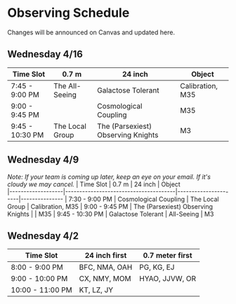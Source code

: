 # Observing Schedule

Changes will be announced on Canvas and updated here.


## Wednesday 4/16
| Time Slot         | 0.7 m                                 | 24 inch                             | Object        
|-------------------|---------------------------------------|-------------------------------------|---------------
| 7:45 - 9:00 PM    | The All-Seeing                        | Galactose Tolerant                  | Calibration, M35
| 9:00 - 9:45 PM    |                                       | Cosmological Coupling               | M35
| 9:45 - 10:30 PM   | The Local Group                       | The (Parsexiest) Observing Knights  | M3


## Wednesday 4/9
*Note: If your team is coming up later, keep an eye on your email. If it's cloudy we may cancel.*
| Time Slot         | 0.7 m                                 | 24 inch              | Object        
|-------------------|---------------------------------------|----------------------|---------------
| 7:30 - 9:00 PM    | Cosmological Coupling                 | The Local Group      | Calibration, M35
| 9:00 - 9:45 PM    | The (Parsexiest) Observing Knights    |                      | M35
| 9:45 - 10:30 PM   | Galactose Tolerant                    | All-Seeing           | M3


## Wednesday 4/2
| Time Slot         | 24 inch first     | 0.7 meter first     
|-------------------|-------------------|---------------------
| 8:00 - 9:00 PM    | BFC, NMA, OAH     | PG, KG, EJ          
| 9:00 - 10:00 PM   | CX, NMY, MOM      | HYAO, JJVW, OR      
| 10:00 - 11:00 PM  | KT, LZ, JY        |                     
